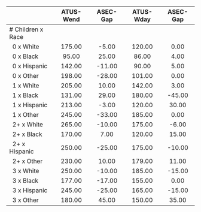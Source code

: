 
|                      |    ATUS-Wend |     ASEC-Gap |    ATUS-Wday |     ASEC-Gap |
| -------------------- | :----------: | :----------: | :----------: | :----------: |
| # Children x Race    |              |              |              |              |
| &nbsp;&nbsp;0 x White |       175.00 |        -5.00 |       120.00 |         0.00 |
| &nbsp;&nbsp;0 x Black |        95.00 |        25.00 |        86.00 |         4.00 |
| &nbsp;&nbsp;0 x Hispanic |       142.00 |       -11.00 |        90.00 |         5.00 |
| &nbsp;&nbsp;0 x Other |       198.00 |       -28.00 |       101.00 |         0.00 |
| &nbsp;&nbsp;1 x White |       205.00 |        10.00 |       142.00 |         3.00 |
| &nbsp;&nbsp;1 x Black |       131.00 |        29.00 |       180.00 |       -45.00 |
| &nbsp;&nbsp;1 x Hispanic |       213.00 |        -3.00 |       120.00 |        30.00 |
| &nbsp;&nbsp;1 x Other |       245.00 |       -33.00 |       185.00 |         0.00 |
| &nbsp;&nbsp;2+ x White |       265.00 |       -10.00 |       175.00 |        -6.00 |
| &nbsp;&nbsp;2+ x Black |       170.00 |         7.00 |       120.00 |        15.00 |
| &nbsp;&nbsp;2+ x Hispanic |       250.00 |       -25.00 |       175.00 |       -10.00 |
| &nbsp;&nbsp;2+ x Other |       230.00 |        10.00 |       179.00 |        11.00 |
| &nbsp;&nbsp;3 x White |       250.00 |       -10.00 |       185.00 |       -15.00 |
| &nbsp;&nbsp;3 x Black |       177.00 |       -17.00 |       155.00 |         0.00 |
| &nbsp;&nbsp;3 x Hispanic |       245.00 |       -25.00 |       165.00 |       -15.00 |
| &nbsp;&nbsp;3 x Other |       180.00 |        45.00 |       150.00 |        35.00 |

